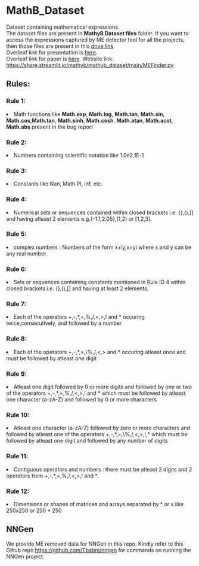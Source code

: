 # MathB_Dataset
Dataset containing mathematical expressions.</br>
The dataset files are present in <b>MathyB Dataset files</b> folder. If you want to access the expressions captured by ME detector tool for all the projects, then those files are present in this <a href="https://drive.google.com/drive/folders/15BeaiKLpynYsgZNrJ_X0hnvFiA2H9NN-?usp=sharing" target="_blank">drive link</a>. </br>
Overleaf link for presentation is <a href="https://www.overleaf.com/3384518454xxspgssgvpqz">here</a>. </br>
Overleaf link for paper is <a href="https://www.overleaf.com/5588149215pwtgvwyktrtd">here</a>.
Website link: https://share.streamlit.io/mathyb/mathyb_dataset/main/MEFinder.py
## Rules:
### Rule 1:
<ui>

 <li> Math functions like <b>Math.exp</b>, <b>Math.log</b>, <b>Math.tan</b>, <b>Math.sin</b>, <b>Math.cos</b>,<b>Math.tan</b>, <b>Math.sinh</b>, <b>Math.cosh</b>, <b>Math.atan</b>, <b>Math.acot</b>,<b> Math.abs</b> present in the bug report </li>
 </ui>

### Rule 2:
<ui>
    <li> Numbers containing scientific notation like 1.0e2,1E-1 </li>
</ui>

### Rule 3:
<ui>
  <li> Constants like Nan, Math.PI, inf, etc. </li>
</ui>

### Rule 4:
<ui>
<li> Numerical sets or sequences contained within closed brackets i.e. {},(),[] and having atleast 2 elements e.g.{-1.1,2.05},(1,2) or [1,2,3]. </li>
</ui>

### Rule 5:
<ui>
<li> complex numbers : Numbers of the form x+iy,x+yi where x and y can be any real number. </li>
</ui>

### Rule 6:
<ui>
<li> Sets or sequences containing constants mentioned in Rule ID 4 within closed brackets i.e. {},(),[] and having at least 2 elements. </li>
 </ui>


### Rule 7:
<ui>
  <li>Each of the operators +,-,*,=,%,/,<,>,! and * occuring twice,consecutively, and followed by a number</li>
 </ui>

### Rule 8:
<ui>
<li> Each of the operators +,-,*,=,\%,/,<,> and * occuring atleast once and must be followed by atleast one digit </li>
 </ui>
 
### Rule 9:
<ui>
<li> Atleast one digit followed by 0 or more digits and followed by one or two of the operators +,-,*,=,%,/,<,>,! and * which must be followed by atleast one character (a-zA-Z) and followed by 0 or more characters </li>
 </ui>
 
### Rule 10:
<ui>
 <li> Atleast one character (a-zA-Z) followed by zero or more characters and followed by atleast one of the operators +,-,*,=,\%,/,<,>,!,* which must be followed by atleast one digit and followed by any number of digits </li>
 </ui>
 
### Rule 11:
<ui>
<li> Contiguous operators and numbers : there must be atleast 2 digits and 2 operators from +,-,*,=,%,/,<,>,! and *. </li>
 </ui>
 
### Rule 12:
<ui>

<li> Dimensions or shapes of matrices and arrays separated by * or x like 250x250 or 250 * 250 </li>
 </ui>

## NNGen
 We provide ME removed data for NNGen in this repo. Kindly refer to this Gihub repo https://github.com/Tbabm/nngen for commands on running the NNGen project.
